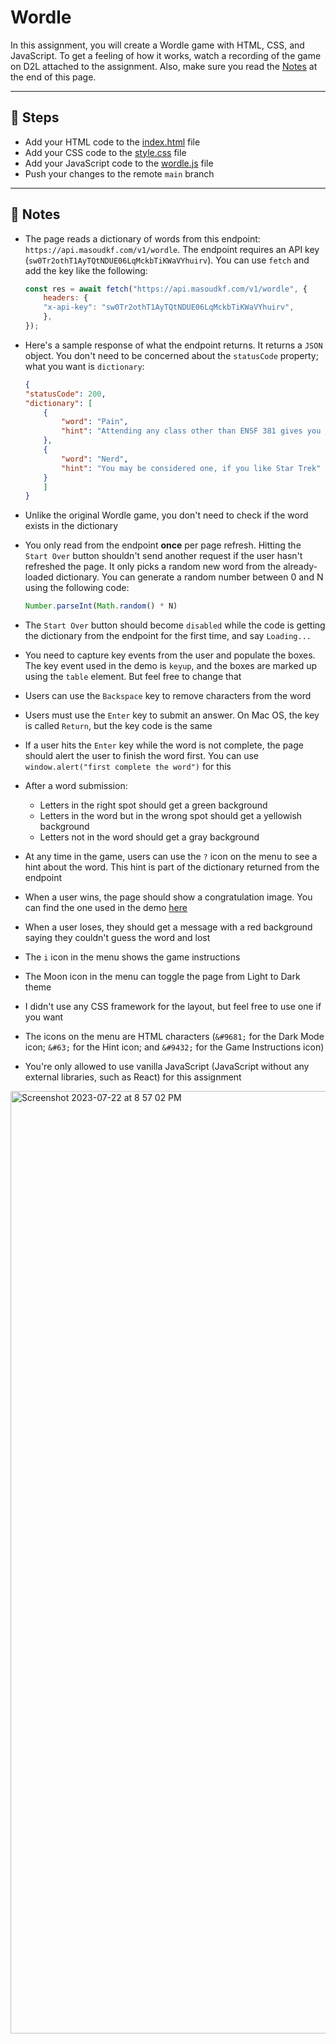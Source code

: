 # Wordle

In this assignment, you will create a Wordle game with HTML, CSS, and JavaScript. To get a feeling of how it works, watch a recording of the game on D2L attached to the assignment. Also, make sure you read the [Notes](#page_with_curl-notes) at the end of this page.

---

## :foot: Steps
- Add your HTML code to the [index.html](./wordle/index.html) file
- Add your CSS code to the [style.css](./wordle/style.css) file
- Add your JavaScript code to the [wordle.js](./wordle/wordle.js) file
- Push your changes to the remote `main` branch

---

## :page_with_curl: Notes
- The page reads a dictionary of words from this endpoint: `https://api.masoudkf.com/v1/wordle`. The endpoint requires an API key (`sw0Tr2othT1AyTQtNDUE06LqMckbTiKWaVYhuirv`). You can use `fetch` and add the key like the following:
    ```js
    const res = await fetch("https://api.masoudkf.com/v1/wordle", {
        headers: {
        "x-api-key": "sw0Tr2othT1AyTQtNDUE06LqMckbTiKWaVYhuirv",
        },
    });
  ```
- Here's a sample response of what the endpoint returns. It returns a `JSON` object. You don't need to be concerned about the `statusCode` property; what you want is `dictionary`:

    ```json
    {
    "statusCode": 200,
    "dictionary": [
        {
            "word": "Pain",
            "hint": "Attending any class other than ENSF 381 gives you ____"
        },
        {
            "word": "Nerd",
            "hint": "You may be considered one, if you like Star Trek"
        }
        ]
    }
    ```
- Unlike the original Wordle game, you don't need to check if the word exists in the dictionary
- You only read from the endpoint **once** per page refresh. Hitting the `Start Over` button shouldn't send another request if the user hasn't refreshed the page. It only picks a random new word from the already-loaded dictionary. You can generate a random number between 0 and N using the following code:
    ```javascript
    Number.parseInt(Math.random() * N)
    ```
- The `Start Over` button should become `disabled` while the code is getting the dictionary from the endpoint for the first time, and say `Loading...`
- You need to capture key events from the user and populate the boxes. The key event used in the demo is `keyup`, and the boxes are marked up using the `table` element. But feel free to change that
- Users can use the `Backspace` key to remove characters from the word 
- Users must use the `Enter` key to submit an answer. On Mac OS, the key is called `Return`, but the key code is the same
- If a user hits the `Enter` key while the word is not complete, the page should alert the user to finish the word first. You can use `window.alert("first complete the word")` for this
- After a word submission:
    - Letters in the right spot should get a green background
    - Letters in the word but in the wrong spot should get a yellowish background
    - Letters not in the word should get a gray background 
- At any time in the game, users can use the `?` icon on the menu to see a hint about the word. This hint is part of the dictionary returned from the endpoint
- When a user wins, the page should show a congratulation image. You can find the one used in the demo [here](https://res.cloudinary.com/mkf/image/upload/v1675467141/ENSF-381/labs/congrats_fkscna.gif)
- When a user loses, they should get a message with a red background saying they couldn't guess the word and lost
- The `i` icon in the menu shows the game instructions
- The Moon icon in the menu can toggle the page from Light to Dark theme
- I didn't use any CSS framework for the layout, but feel free to use one if you want
- The icons on the menu are HTML characters (`&#9681;` for the Dark Mode icon; `&#63;` for the Hint icon; and `&#9432;` for the Game Instructions icon)
- You're only allowed to use vanilla JavaScript (JavaScript without any external libraries, such as React) for this assignment

<img width="1508" alt="Screenshot 2023-07-22 at 8 57 02 PM" src="https://github.com/Bobinho100/Wordle-game/assets/114113147/d803f0f6-4aaa-4acb-9182-e7f2c317ba81">


